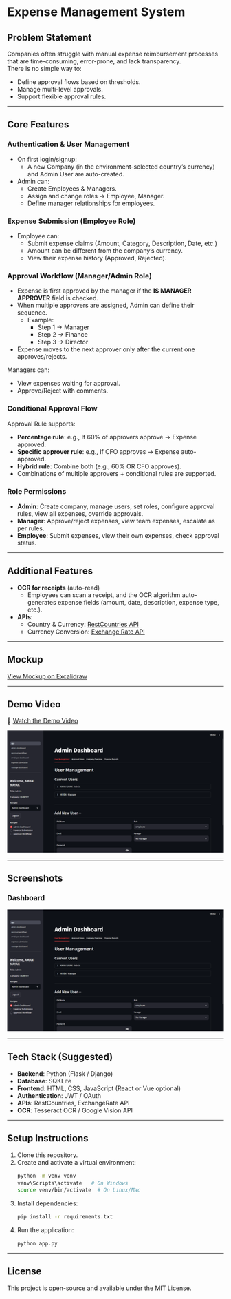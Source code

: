 # Expense Management System

## Problem Statement
Companies often struggle with manual expense reimbursement processes that are time-consuming, error-prone, and lack transparency.  
There is no simple way to:
- Define approval flows based on thresholds.
- Manage multi-level approvals.
- Support flexible approval rules.

---

## Core Features

### Authentication & User Management
- On first login/signup:
  - A new Company (in the environment-selected country’s currency) and Admin User are auto-created.
- Admin can:
  - Create Employees & Managers.
  - Assign and change roles → Employee, Manager.
  - Define manager relationships for employees.

### Expense Submission (Employee Role)
- Employee can:
  - Submit expense claims (Amount, Category, Description, Date, etc.)
  - Amount can be different from the company’s currency.
  - View their expense history (Approved, Rejected).

### Approval Workflow (Manager/Admin Role)
- Expense is first approved by the manager if the **IS MANAGER APPROVER** field is checked.
- When multiple approvers are assigned, Admin can define their sequence.
  - Example:
    - Step 1 → Manager
    - Step 2 → Finance
    - Step 3 → Director
- Expense moves to the next approver only after the current one approves/rejects.

Managers can:
- View expenses waiting for approval.
- Approve/Reject with comments.

### Conditional Approval Flow
Approval Rule supports:
- **Percentage rule**: e.g., If 60% of approvers approve → Expense approved.
- **Specific approver rule**: e.g., If CFO approves → Expense auto-approved.
- **Hybrid rule**: Combine both (e.g., 60% OR CFO approves).
- Combinations of multiple approvers + conditional rules are supported.

### Role Permissions
- **Admin**: Create company, manage users, set roles, configure approval rules, view all expenses, override approvals.
- **Manager**: Approve/reject expenses, view team expenses, escalate as per rules.
- **Employee**: Submit expenses, view their own expenses, check approval status.

---

## Additional Features
- **OCR for receipts** (auto-read)
  - Employees can scan a receipt, and the OCR algorithm auto-generates expense fields (amount, date, description, expense type, etc.).
- **APIs**:
  - Country & Currency: [RestCountries API](https://restcountries.com/v3.1/all?fields=name,currencies)
  - Currency Conversion: [Exchange Rate API](https://api.exchangerate-api.com/v4/latest/{BASE_CURRENCY})

---

## Mockup
[View Mockup on Excalidraw](https://link.excalidraw.com/l/65VNwvy7c4X/4WSLZDTrhkA)

---
## Demo Video
🎥 [Watch the Demo Video](https://youtu.be/ynlQustfO-I)

[![Expense Management System Demo](./Screenshots/image.png)](https://youtu.be/ynlQustfO-I)

---

## Screenshots

### Dashboard
![Dashboard Screenshot](/Screenshots/image.png)


---

## Tech Stack (Suggested)
- **Backend**: Python (Flask / Django)
- **Database**: SQKLite
- **Frontend**: HTML, CSS, JavaScript (React or Vue optional)
- **Authentication**: JWT / OAuth
- **APIs**: RestCountries, ExchangeRate API
- **OCR**: Tesseract OCR / Google Vision API

---

## Setup Instructions
1. Clone this repository.
2. Create and activate a virtual environment:
   ```bash
   python -m venv venv
   venv\Scripts\activate   # On Windows
   source venv/bin/activate  # On Linux/Mac
   ```
3. Install dependencies:
   ```bash
   pip install -r requirements.txt
   ```
4. Run the application:
   ```bash
   python app.py
   ```

---

## License
This project is open-source and available under the MIT License.
